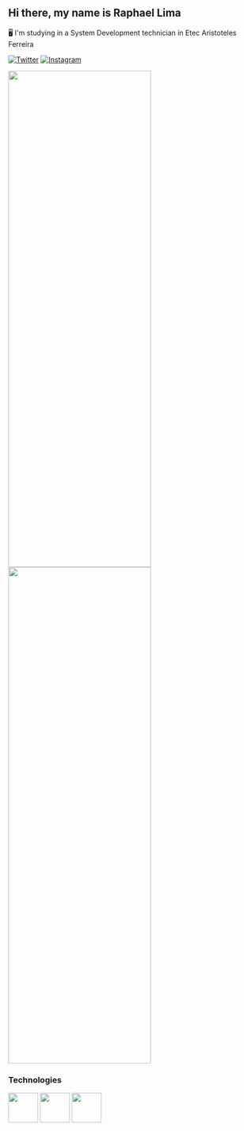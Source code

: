 ## Hi there, my name is Raphael Lima

:desktop_computer: I'm studying in a System Development technician in Etec Aristoteles Ferreira

[![Twitter](https://img.shields.io/badge/Twitter-1DA1F2?style=for-the-badge&logo=twitter&logoColor=white)](https://twitter.com/rapha387)
[![Instagram](https://img.shields.io/badge/Instagram-E4405F?style=for-the-badge&logo=instagram&logoColor=white)](https://www.instagram.com/raphafernandes8/)

<div>
    <img style="height: 25vh; width:30vw" src="https://github-readme-stats.vercel.app/api/?username=Rapha387&cache_seconds=1800&show_icons=true&theme=dracula&count_private=true&include_all_commits=true&locale=pt-br"/>
    <img style="height: 25vh; width:30vw" src="https://github-readme-stats.vercel.app/api/top-langs/?username=Rapha387&cache_seconds=1800&langs_count=7&theme=dracula&layout=compact&locale=pt-br&count_private=true&cache_seconds=1800"/>
</div>

### Technologies

<div>
  <img width="60" src="https://cdn.jsdelivr.net/gh/devicons/devicon/icons/html5/html5-original.svg"/>
  <img width="60" src="https://cdn.jsdelivr.net/gh/devicons/devicon/icons/css3/css3-original.svg"/>
  <img width="60" src="https://cdn.jsdelivr.net/gh/devicons/devicon/icons/javascript/javascript-original.svg" />
</div>
